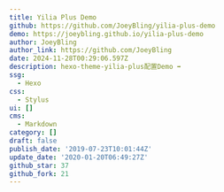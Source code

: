 ```yaml
---
title: Yilia Plus Demo
github: https://github.com/JoeyBling/yilia-plus-demo
demo: https://joeybling.github.io/yilia-plus-demo
author: JoeyBling
author_link: https://github.com/JoeyBling
date: 2024-11-28T00:29:06.597Z
description: hexo-theme-yilia-plus配置Demo ➡️
ssg:
  - Hexo
css:
  - Stylus
ui: []
cms:
  - Markdown
category: []
draft: false
publish_date: '2019-07-23T10:01:44Z'
update_date: '2020-01-20T06:49:27Z'
github_star: 37
github_fork: 21
---
```

